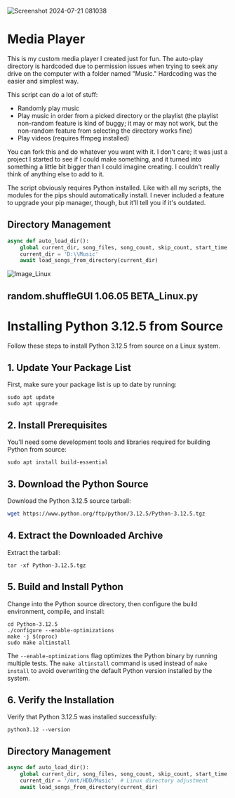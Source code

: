 
![Screenshot 2024-07-21 081038](https://github.com/user-attachments/assets/09259a8a-15af-4b0c-a736-445e53919cd2)


# Media Player

This is my custom media player I created just for fun. The auto-play directory is hardcoded due to permission issues when trying to seek any drive on the computer with a folder named "Music." Hardcoding was the easier and simplest way.

This script can do a lot of stuff:
- Randomly play music
- Play music in order from a picked directory or the playlist (the playlist non-random feature is kind of buggy; it may or may not work, but the non-random feature from selecting the directory works fine)
- Play videos (requires ffmpeg installed)

You can fork this and do whatever you want with it. I don't care; it was just a project I started to see if I could make something, and it turned into something a little bit bigger than I could imagine creating. I couldn't really think of anything else to add to it.

The script obviously requires Python installed. Like with all my scripts, the modules for the pips should automatically install. I never included a feature to upgrade your pip manager, though, but it'll tell you if it's outdated.

## Directory Management

```python
async def auto_load_dir():
    global current_dir, song_files, song_count, skip_count, start_time
    current_dir = 'D:\\Music'
    await load_songs_from_directory(current_dir)
```

![Image_Linux](https://github.com/user-attachments/assets/268d5313-3264-41e9-bbc1-4ce4189e8b34)


## random.shuffleGUI 1.06.05 BETA_Linux.py

# Installing Python 3.12.5 from Source

Follow these steps to install Python 3.12.5 from source on a Linux system.

## 1. Update Your Package List

First, make sure your package list is up to date by running:

```
sudo apt update
sudo apt upgrade
```

## 2. Install Prerequisites

You'll need some development tools and libraries required for building Python from source:

```
sudo apt install build-essential
```

## 3. Download the Python Source

Download the Python 3.12.5 source tarball:

```bash
wget https://www.python.org/ftp/python/3.12.5/Python-3.12.5.tgz
```

## 4. Extract the Downloaded Archive

Extract the tarball:

```
tar -xf Python-3.12.5.tgz
```

## 5. Build and Install Python

Change into the Python source directory, then configure the build environment, compile, and install:

```
cd Python-3.12.5
./configure --enable-optimizations
make -j $(nproc)
sudo make altinstall
```

The `--enable-optimizations` flag optimizes the Python binary by running multiple tests. The `make altinstall` command is used instead of `make install` to avoid overwriting the default Python version installed by the system.

## 6. Verify the Installation

Verify that Python 3.12.5 was installed successfully:

```
python3.12 --version
```

## Directory Management

```python
async def auto_load_dir():
    global current_dir, song_files, song_count, skip_count, start_time
    current_dir = '/mnt/HDD/Music'  # Linux directory adjustment
    await load_songs_from_directory(current_dir)
```
